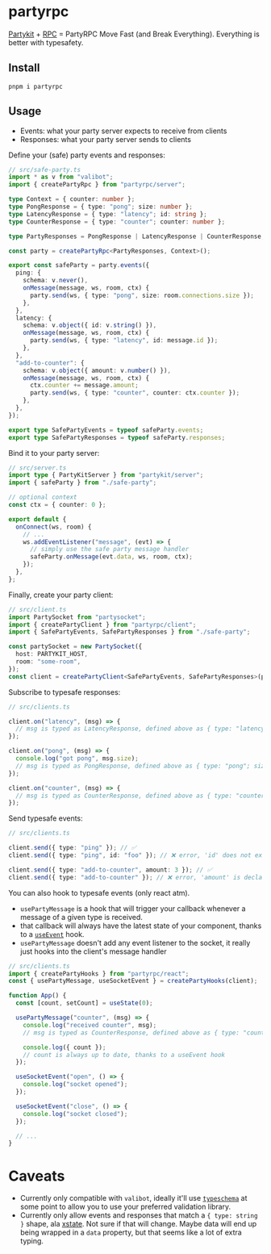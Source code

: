 # partyrpc

[Partykit](https://partykit.io/) + [RPC](https://trpc.io/) = PartyRPC Move Fast (and Break Everything). Everything is
better with typesafety.

## Install

`pnpm i partyrpc`

## Usage

- Events: what your party server expects to receive from clients
- Responses: what your party server sends to clients

Define your (safe) party events and responses:

```ts
// src/safe-party.ts
import * as v from "valibot";
import { createPartyRpc } from "partyrpc/server";

type Context = { counter: number };
type PongResponse = { type: "pong"; size: number };
type LatencyResponse = { type: "latency"; id: string };
type CounterResponse = { type: "counter"; counter: number };

type PartyResponses = PongResponse | LatencyResponse | CounterResponse;

const party = createPartyRpc<PartyResponses, Context>();

export const safeParty = party.events({
  ping: {
    schema: v.never(),
    onMessage(message, ws, room, ctx) {
      party.send(ws, { type: "pong", size: room.connections.size });
    },
  },
  latency: {
    schema: v.object({ id: v.string() }),
    onMessage(message, ws, room, ctx) {
      party.send(ws, { type: "latency", id: message.id });
    },
  },
  "add-to-counter": {
    schema: v.object({ amount: v.number() }),
    onMessage(message, ws, room, ctx) {
      ctx.counter += message.amount;
      party.send(ws, { type: "counter", counter: ctx.counter });
    },
  },
});

export type SafePartyEvents = typeof safeParty.events;
export type SafePartyResponses = typeof safeParty.responses;
```

Bind it to your party server:

```ts
// src/server.ts
import type { PartyKitServer } from "partykit/server";
import { safeParty } from "./safe-party";

// optional context
const ctx = { counter: 0 };

export default {
  onConnect(ws, room) {
    // ...
    ws.addEventListener("message", (evt) => {
      // simply use the safe party message handler
      safeParty.onMessage(evt.data, ws, room, ctx);
    });
  },
};
```

Finally, create your party client:

```ts
// src/client.ts
import PartySocket from "partysocket";
import { createPartyClient } from "partyrpc/client";
import { SafePartyEvents, SafePartyResponses } from "./safe-party";

const partySocket = new PartySocket({
  host: PARTYKIT_HOST,
  room: "some-room",
});
const client = createPartyClient<SafePartyEvents, SafePartyResponses>(partySocket, { debug: true });
```

Subscribe to typesafe responses:

```ts
// src/clients.ts

client.on("latency", (msg) => {
  // msg is typed as LatencyResponse, defined above as { type: "latency"; id: string }
});

client.on("pong", (msg) => {
  console.log("got pong", msg.size);
  // msg is typed as PongResponse, defined above as { type: "pong"; size: number }
});

client.on("counter", (msg) => {
  // msg is typed as CounterResponse, defined above as { type: "counter"; counter: number }
});
```

Send typesafe events:

```ts
// src/clients.ts

client.send({ type: "ping" }); // ✅
client.send({ type: "ping", id: "foo" }); // ❌ error, 'id' does not exist in type '{ type: "ping"; }'.

client.send({ type: "add-to-counter", amount: 3 }); // ✅
client.send({ type: "add-to-counter" }); // ❌ error, 'amount' is declared here.
```

You can also hook to typesafe events (only react atm).

- `usePartyMessage` is a hook that will trigger your callback whenever a message of a given type is received.
- that callback will always have the latest state of your component, thanks to a
  [`useEvent`](https://github.com/scottrippey/react-use-event-hook) hook.
- `usePartyMessage` doesn't add any event listener to the socket, it really just hooks into the client's message handler

```ts
// src/clients.ts
import { createPartyHooks } from "partyrpc/react";
const { usePartyMessage, useSocketEvent } = createPartyHooks(client);

function App() {
  const [count, setCount] = useState(0);

  usePartyMessage("counter", (msg) => {
    console.log("received counter", msg);
    // msg is typed as CounterResponse, defined above as { type: "counter"; counter: number }

    console.log({ count });
    // count is always up to date, thanks to a useEvent hook
  });

  useSocketEvent("open", () => {
    console.log("socket opened");
  });

  useSocketEvent("close", () => {
    console.log("socket closed");
  });

  // ...
}
```

# Caveats

- Currently only compatible with `valibot`, ideally it'll use [`typeschema`](https://github.com/decs/typeschema) at some
  point to allow you to use your preferred validation library.
- Currently only allow events and responses that match a `{ type: string }` shape, ala
  [xstate](https://github.com/statelyai/xstate). Not sure if that will change. Maybe data will end up being wrapped in a
  `data` property, but that seems like a lot of extra typing.
